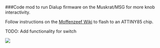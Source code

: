 ###Code mod to run Dialup firmware on the Muskrat/MSG for more knob interactivity. 

Follow instructions on the [Moffenzeef Wiki](https://github.com/moffenzeefmodular/MSG/wiki) to flash to an ATTINY85 chip.

TODO: Add functionality for switch

![](https://github.com/moffenzeefmodular/dialup/blob/master/DIAL-UP-STICKER-01.png)
